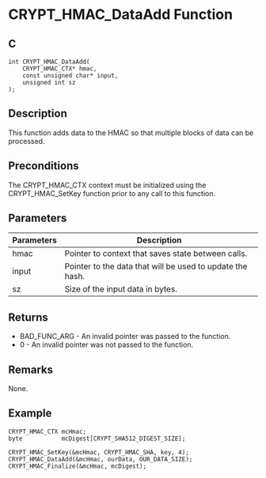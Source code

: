 # CRYPT_HMAC_DataAdd Function

## C
    int CRYPT_HMAC_DataAdd(
        CRYPT_HMAC_CTX* hmac, 
        const unsigned char* input, 
        unsigned int sz
    );

## Description

This function adds data to the HMAC so that multiple blocks of data can be processed.

## Preconditions

The CRYPT_HMAC_CTX context must be initialized using the CRYPT_HMAC_SetKey function prior to any call to this function.

## Parameters

|Parameters  |Description  |
|----|----|
|hmac |Pointer to context that saves state between calls. |
|input |Pointer to the data that will be used to update the hash. |
|sz |Size of the input data in bytes. |

## Returns

- BAD_FUNC_ARG - An invalid pointer was passed to the function.
- 0 - An invalid pointer was not passed to the function. 

## Remarks

None. 

## Example

    CRYPT_HMAC_CTX mcHmac;
    byte           mcDigest[CRYPT_SHA512_DIGEST_SIZE];

    CRYPT_HMAC_SetKey(&mcHmac, CRYPT_HMAC_SHA, key, 4);
    CRYPT_HMAC_DataAdd(&mcHmac, ourData, OUR_DATA_SIZE);
    CRYPT_HMAC_Finalize(&mcHmac, mcDigest);